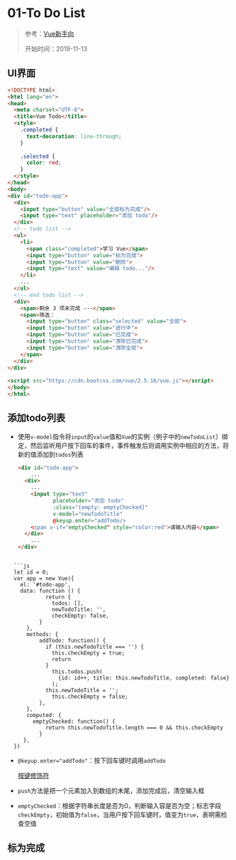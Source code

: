 # 01-To Do List

>参考：[Vue新手向](https://juejin.im/post/5c3e9f946fb9a049f06a85ff)
>
>开始时间：2019-11-13

## UI界面

```html
<!DOCTYPE html>
<html lang="en">
<head>
  <meta charset="UTF-8">
  <title>Vue Todo</title>
  <style>
    .completed {
      text-decoration: line-through;
    }
 
    .selected {
      color: red;
    }
  </style>
</head>
<body>
<div id="todo-app">
  <div>
    <input type="button" value="全部标为完成"/>
    <input type="text" placeholder="添加 todo"/>
  </div>
  <!-- todo list -->
  <ul>
    <li>
      <span class="completed">学习 Vue</span>
      <input type="button" value="标为完成">
      <input type="button" value="删除">
      <input type="text" value="编辑 todo..."/>
    </li>
    ...
  </ul>
  <!-- end todo list -->
  <div>
    <span>剩余 3 项未完成 ---</span>
    <span>筛选：
      <input type="button" class="selected" value="全部">
      <input type="button" value="进行中">
      <input type="button" value="已完成">
      <input type="button" value="清除已完成">
      <input type="button" value="清除全部">
    </span>
  </div>
</div>
    
<script src="https://cdn.bootcss.com/vue/2.5.16/vue.js"></script>
</body>
</html>
```



## 添加todo列表

* 使用`v-model`指令将`input`的`value`值和`Vue`的实例（例子中的`newTodoList`）绑定，然后监听用户按下回车的事件，事件触发后则调用实例中相应的方法，将新的值添加到`todos`列表 

  ```html
  <div id="todo-app">
      ...
    <div>
      ...
      <input type="text" 
             placeholder="添加 todo" 
             :class="{empty: emptyChecked}"
             v-model="newTodoTitle"
             @keyup.enter="addTodo/>
      <span v-if="emptyChecked" style="color:red">请输入内容</span>
    </div>
      ...
  </div>
```
  
  ```js
  let id = 0;
  var app = new Vue({
  	el: '#todo-app',
  	data: function () {
    		return {
              todos: [],
              newTodoTitle: '',
              checkEmpty: false,
          }
      },
      methods: {
          addTodo: function() {
  			if (this.newTodoTitle === '') {
              this.checkEmpty = true;
              return
            }
              this.todos.push(
            	{id: id++, title: this.newTodoTitle, completed: false}
              );
            this.newTodoTitle = '';
              this.checkEmpty = false;
          },
      },
      computed: {
  		emptyChecked: function() {
  			return this.newTodoTitle.length === 0 && this.checkEmpty
          }
     },
  })
  ```
  
  * `@keyup.enter="addTodo"`：按下回车键时调用`addTodo`
  
    [按键修饰符]([https://cn.vuejs.org/v2/guide/events.html#%E6%8C%89%E9%94%AE%E4%BF%AE%E9%A5%B0%E7%AC%A6](https://cn.vuejs.org/v2/guide/events.html#按键修饰符))
  
  * `push`方法是把一个元素加入到数组的末尾，添加完成后，清空输入框
  
  * `emptyChecked`：根据字符串长度是否为0，判断输入容是否为空；标志字段`checkEmpty`，初始值为`false`，当用户按下回车键时，值变为`true`，表明需检查空值
  
    

## 标为完成


